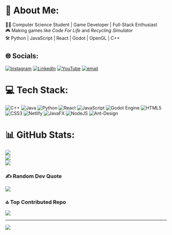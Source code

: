 # 💫 About Me:
👨‍💻 Computer Science Student | Game Developer | Full-Stack Enthusiast  <br>🎮 Making games like *Code For Life* and *Recycling Simulator*  <br>🛠️ Python | JavaScript | React | Godot | OpenGL  | C++


## 🌐 Socials:
[![Instagram](https://img.shields.io/badge/Instagram-%23E4405F.svg?logo=Instagram&logoColor=white)](https://instagram.com/ali_badawi25) [![LinkedIn](https://img.shields.io/badge/LinkedIn-%230077B5.svg?logo=linkedin&logoColor=white)](https://linkedin.com/in/ali-badawi-7ab1a2312) [![YouTube](https://img.shields.io/badge/YouTube-%23FF0000.svg?logo=YouTube&logoColor=white)](https://youtube.com/@CodeForLife25) [![email](https://img.shields.io/badge/Email-D14836?logo=gmail&logoColor=white)](mailto:alibadawi25@gmail.com) 

# 💻 Tech Stack:
![C++](https://img.shields.io/badge/c++-%2300599C.svg?style=for-the-badge&logo=c%2B%2B&logoColor=white) ![Java](https://img.shields.io/badge/java-%23ED8B00.svg?style=for-the-badge&logo=openjdk&logoColor=white) ![Python](https://img.shields.io/badge/python-3670A0?style=for-the-badge&logo=python&logoColor=ffdd54) ![React](https://img.shields.io/badge/react-%2320232a.svg?style=for-the-badge&logo=react&logoColor=%2361DAFB) ![JavaScript](https://img.shields.io/badge/javascript-%23323330.svg?style=for-the-badge&logo=javascript&logoColor=%23F7DF1E) ![Godot Engine](https://img.shields.io/badge/GODOT-%23FFFFFF.svg?style=for-the-badge&logo=godot-engine) ![HTML5](https://img.shields.io/badge/html5-%23E34F26.svg?style=for-the-badge&logo=html5&logoColor=white) ![CSS3](https://img.shields.io/badge/css3-%231572B6.svg?style=for-the-badge&logo=css3&logoColor=white) ![Netlify](https://img.shields.io/badge/netlify-%23000000.svg?style=for-the-badge&logo=netlify&logoColor=#00C7B7) ![JavaFX](https://img.shields.io/badge/javafx-%23FF0000.svg?style=for-the-badge&logo=javafx&logoColor=white) ![NodeJS](https://img.shields.io/badge/node.js-6DA55F?style=for-the-badge&logo=node.js&logoColor=white) ![Ant-Design](https://img.shields.io/badge/-AntDesign-%230170FE?style=for-the-badge&logo=ant-design&logoColor=white)
# 📊 GitHub Stats:
![](https://github-readme-stats.vercel.app/api?username=alibadawi25&theme=tokyonight&hide_border=false&include_all_commits=false&count_private=false)<br/>
![](https://nirzak-streak-stats.vercel.app/?user=alibadawi25&theme=tokyonight&hide_border=false)<br/>
![](https://github-readme-stats.vercel.app/api/top-langs/?username=alibadawi25&theme=tokyonight&hide_border=false&include_all_commits=false&count_private=false&layout=compact)

### ✍️ Random Dev Quote
![](https://quotes-github-readme.vercel.app/api?type=horizontal&theme=radical)

### 🔝 Top Contributed Repo
![](https://github-contributor-stats.vercel.app/api?username=alibadawi25&limit=5&theme=dark&combine_all_yearly_contributions=true)

---
[![](https://visitcount.itsvg.in/api?id=alibadawi25&icon=0&color=0)](https://visitcount.itsvg.in)

<!-- Proudly created with GPRM ( https://gprm.itsvg.in ) -->
